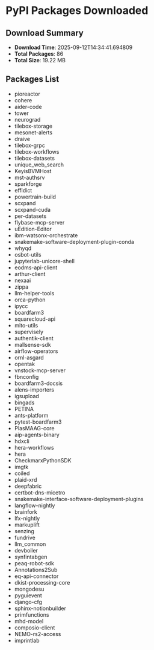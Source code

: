 # PyPI Packages Downloaded

## Download Summary
- **Download Time**: 2025-09-12T14:34:41.694809
- **Total Packages**: 86
- **Total Size**: 19.22 MB

## Packages List
- pioreactor
- cohere
- aider-code
- tower
- neurograd
- tilebox-storage
- mesonet-alerts
- draive
- tilebox-grpc
- tilebox-workflows
- tilebox-datasets
- unique_web_search
- KeyisBVMHost
- mst-authsrv
- sparkforge
- effidict
- powertrain-build
- scxpand
- scxpand-cuda
- per-datasets
- flybase-mcp-server
- uEdition-Editor
- ibm-watsonx-orchestrate
- snakemake-software-deployment-plugin-conda
- whyqd
- osbot-utils
- jupyterlab-unicore-shell
- eodms-api-client
- arthur-client
- nexaai
- zippa
- llm-helper-tools
- orca-python
- ipycc
- boardfarm3
- squarecloud-api
- mito-utils
- supervisely
- authentik-client
- mallsense-sdk
- airflow-operators
- ornl-asgard
- opentak
- vnstock-mcp-server
- fbnconfig
- boardfarm3-docsis
- alens-importers
- igsupload
- bingads
- PETINA
- ants-platform
- pytest-boardfarm3
- PlasMAAG-core
- aip-agents-binary
- hdxcli
- hera-workflows
- hera
- CheckmarxPythonSDK
- imgtk
- coiled
- plaid-xrd
- deepfabric
- certbot-dns-micetro
- snakemake-interface-software-deployment-plugins
- langflow-nightly
- brainfork
- lfx-nightly
- markuplift
- senzing
- fundrive
- llm_common
- devboiler
- synfintabgen
- peaq-robot-sdk
- Annotations2Sub
- eq-api-connector
- dkist-processing-core
- mongodesu
- pyguievent
- django-cfg
- sphinx-notionbuilder
- primfunctions
- mhd-model
- composio-client
- NEMO-rs2-access
- imprintlab
